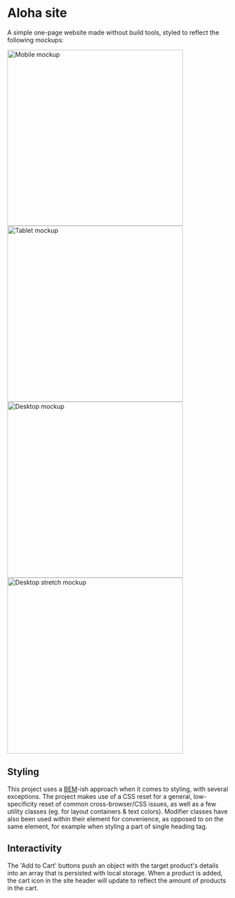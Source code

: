 # Aloha site

A simple one-page website made without build tools, styled to reflect the following mockups:

<img alt="Mobile mockup" src="https://user-images.githubusercontent.com/38357771/56353306-f5915d80-6185-11e9-9416-f301414af239.png" height="400px">
<img alt="Tablet mockup" src="https://user-images.githubusercontent.com/38357771/56353307-f5915d80-6185-11e9-9cb0-0637c37b261a.png" height="400px">
<img alt="Desktop mockup" src="https://user-images.githubusercontent.com/38357771/56353304-f4f8c700-6185-11e9-8cf2-cc714f5654a0.png" height="400px">
<img alt="Desktop stretch mockup" src="https://user-images.githubusercontent.com/38357771/56353305-f4f8c700-6185-11e9-9574-0c143af1596f.png" height="400px">

## Styling

This project uses a [BEM](http://getbem.com/introduction/)-ish approach when it comes to styling, with several exceptions. The project makes use of a CSS reset for a general, low-specificity reset of common cross-browser/CSS issues, as well as a few utility classes (eg. for layout containers & text colors). Modifier classes have also been used within their element for convenience, as opposed to on the same element, for example when styling a part of single heading tag.

## Interactivity

The 'Add to Cart' buttons push an object with the target product's details into an array that is persisted with local storage. When a product is added, the cart icon in the site header will update to reflect the amount of products in the cart.
